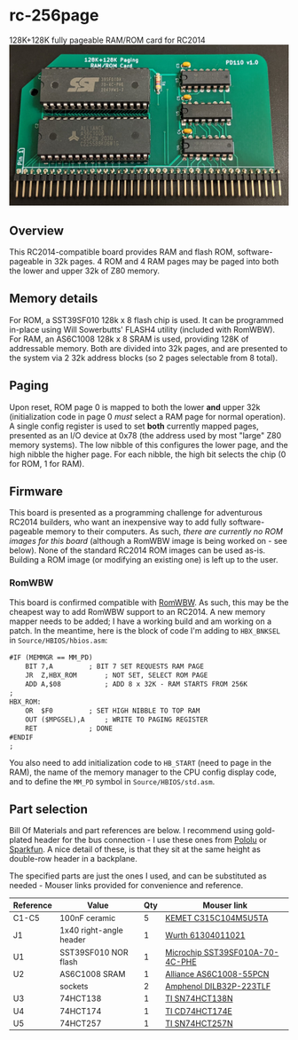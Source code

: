 # rc-256page
 128K+128K fully pageable RAM/ROM card for RC2014
![Assembled PD110](/img/assembled.jpg)

## Overview
This RC2014-compatible board provides RAM and flash ROM, software-pageable in 32k pages. 4 ROM and 4 RAM pages may be paged into both the lower and upper 32k of Z80 memory.

## Memory details
For ROM, a SST39SF010 128k x 8 flash chip is used. It can be programmed in-place using Will Sowerbutts' FLASH4 utility (included with RomWBW). For RAM, an AS6C1008 128k x 8 SRAM is used, providing 128K of addressable memory. Both are divided into 32k pages, and are presented to the system via 2 32k address blocks (so 2 pages selectable from 8 total).

## Paging
Upon reset, ROM page 0 is mapped to both the lower **and** upper 32k (initialization code in page 0 *must* select a RAM page for normal operation). A single config register is used to set **both** currently mapped pages, presented as an I/O device at 0x78 (the address used by most "large" Z80 memory systems). The low nibble of this configures the lower page, and the high nibble the higher page. For each nibble, the high bit selects the chip (0 for ROM, 1 for RAM).

## Firmware
This board is presented as a programming challenge for adventurous RC2014 builders, who want an inexpensive way to add fully software-pageable memory to their computers. As such, *there are currently no ROM images for this board* (although a RomWBW image is being worked on - see below). None of the standard RC2014 ROM images can be used as-is. Building a ROM image (or modifying an existing one) is left up to the user.

### RomWBW
This board is confirmed compatible with [RomWBW](https://github.com/wwarthen/RomWBW). As such, this may be the cheapest way to add RomWBW support to an RC2014. A new memory mapper needs to be added; I have a working build and am working on a patch. In the meantime, here is the block of code I'm adding to `HBX_BNKSEL` in `Source/HBIOS/hbios.asm`:
```
#IF (MEMMGR == MM_PD)
	BIT	7,A			; BIT 7 SET REQUESTS RAM PAGE
	JR	Z,HBX_ROM		; NOT SET, SELECT ROM PAGE
	ADD	A,$08			; ADD 8 x 32K - RAM STARTS FROM 256K
;
HBX_ROM:
	OR	$F0			; SET HIGH NIBBLE TO TOP RAM
	OUT	($MPGSEL),A		; WRITE TO PAGING REGISTER
	RET				; DONE
#ENDIF
;
```
You also need to add initialization code to `HB_START` (need to page in the RAM), the name of the memory manager to the CPU config display code, and to define the `MM_PD` symbol in `Source/HBIOS/std.asm`.

## Part selection
Bill Of Materials and part references are below. I recommend using gold-plated header for the bus connection - I use these ones from [Pololu](https://www.pololu.com/product/967) or [Sparkfun](https://www.sparkfun.com/products/553). A nice detail of these, is that they sit at the same height as double-row header in a backplane.

The specified parts are just the ones I used, and can be substituted as needed - Mouser links provided for convenience and reference.

| Reference | Value | Qty | Mouser link |
| --------- | ----- | --- | ----------- |
| C1-C5 | 100nF ceramic | 5 | [KEMET C315C104M5U5TA](https://www.mouser.com/ProductDetail/C315C104M5U5TA7303) |
| J1 | 1x40 right-angle header | 1 | [Wurth 61304011021](https://www.mouser.com/ProductDetail/61304011021) |
| U1 | SST39SF010 NOR flash | 1 | [Microchip SST39SF010A-70-4C-PHE](https://www.mouser.com/ProductDetail/SST39SF010A-70-4C-PHE) |
| U2 | AS6C1008 SRAM | 1 | [Alliance AS6C1008-55PCN](https://www.mouser.com/ProductDetail/AS6C1008-55PCN) |
| | sockets | 2 | [Amphenol DILB32P-223TLF](https://www.mouser.com/ProductDetail/DILB32P-223TLF) |
| U3 | 74HCT138 | 1 | [TI SN74HCT138N](https://www.mouser.com/ProductDetail/SN74HCT138N) |
| U4 | 74HCT174 | 1 | [TI CD74HCT174E](https://www.mouser.com/ProductDetail/CD74HCT174E) |
| U5 | 74HCT257 | 1 | [TI SN74HCT257N](https://www.mouser.com/ProductDetail/SN74HCT257N) |